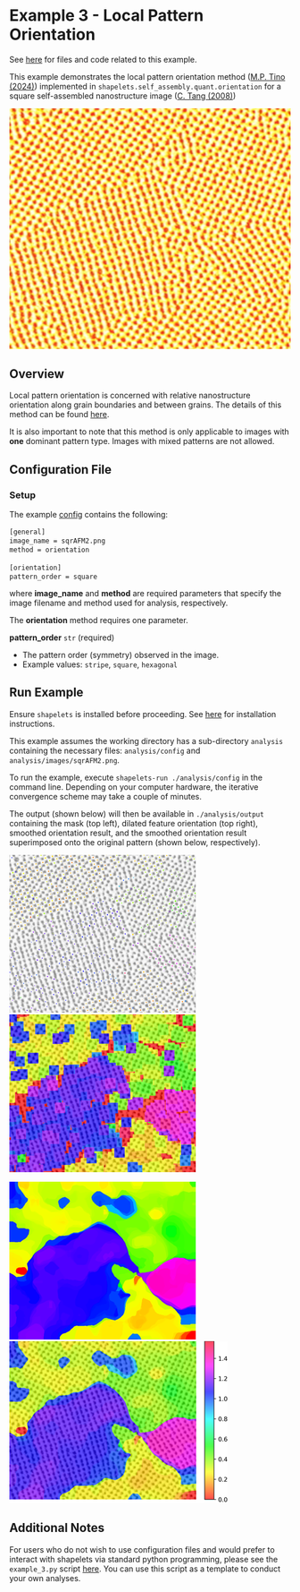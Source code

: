 # Example 3 - Local Pattern Orientation

See [here](https://github.com/uw-comphys/shapelets/tree/main/examples/example_3) for files and code related to this example. 

This example demonstrates the local pattern orientation method ([M.P. Tino (2024)](http://dx.doi.org/10.1088/1361-6528/ad1df4)) implemented in ``shapelets.self_assembly.quant.orientation`` for a square self-assembled nanostructure image ([C. Tang (2008)](https://doi.org/10.1126/science.1162950))

![](../examples/example_3/images/sqrAFM2.png)

## Overview

Local pattern orientation is concerned with relative nanostructure orientation along grain boundaries and between grains. 
The details of this method can be found [here](http://dx.doi.org/10.1088/1361-6528/ad1df4). 

It is also important to note that this method is only applicable to images with **one** dominant pattern type. 
Images with mixed patterns are not allowed.

## Configuration File

### Setup

The example [config](https://github.com/uw-comphys/shapelets/tree/main/examples/example_3) contains the following:

	[general]
	image_name = sqrAFM2.png
	method = orientation

	[orientation]
	pattern_order = square

where **image_name** and **method** are required parameters that specify the image filename and method used for analysis, respectively.

The **orientation** method requires one parameter.

**pattern_order** `str` (required)

* The pattern order (symmetry) observed in the image.
* Example values: `stripe`, `square`, `hexagonal`

## Run Example

Ensure `shapelets` is installed before proceeding.
See [here](https://uw-comphys.github.io/shapelets/shapelets/docs/install.html) for installation instructions.

This example assumes the working directory has a sub-directory ``analysis`` containing the necessary files: ``analysis/config`` and ``analysis/images/sqrAFM2.png``. 

To run the example, execute ``shapelets-run ./analysis/config`` in the command line.
Depending on your computer hardware, the iterative convergence scheme may take a couple of minutes.

The output (shown below) will then be available in ``./analysis/output`` containing the mask (top left), dilated feature orientation (top right), smoothed orientation result, and the smoothed orientation result superimposed onto the original pattern (shown below, respectively).

![](../examples/images/sqrAFM2_orientation_maskedresp.png)
![](../examples/images/sqrAFM2_orientation_dilate.png)

![](../examples/images/sqrAFM2_orientation_blend.png)
![](../examples/images/sqrAFM2_orientation_overlay.png)

## Additional Notes

For users who do not wish to use configuration files and would prefer to interact with shapelets via standard python programming, please see the ``example_3.py`` script [here](https://github.com/uw-comphys/shapelets/tree/main/examples/example_3).
You can use this script as a template to conduct your own analyses.
